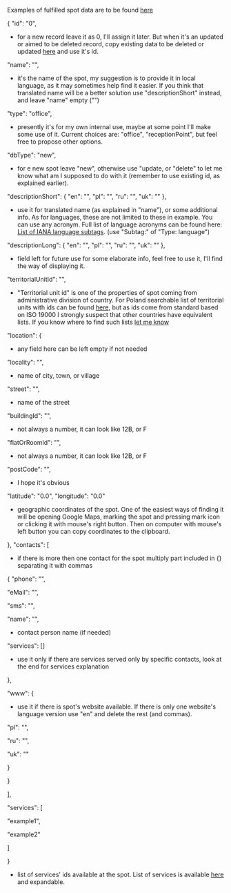 Examples of fulfilled spot data are to be found [here](https://github.com/AdamGiergun/IfR-data/blob/main/data/spots.json) 

{
"id": "0",
 - for a new record leave it as 0, I'll assign it later. But when it's an updated or aimed to be deleted record, copy existing data to be deleted or updated [here](https://github.com/AdamGiergun/IfR-data/blob/main/data/spots.json) and use it's id.

"name": "",
 - it's the name of the spot, my suggestion is to provide it in local language, as it may sometimes help find it easier. If you think that translated name will be a better solution use "descriptionShort" instead, and leave "name" empty ("")

"type": "office",
 - presently it's for my own internal use, maybe at some point I'll make some use of it. Current choices are: "office", "receptionPoint", but feel free to propose other options.

"dbType": "new",
 - for e new spot leave "new", otherwise use "update, or "delete" to let me know what am I supposed to do with it (remember to use existing id, as explained earlier).

"descriptionShort": {
"en": "",
"pl": "",
"ru": "",
"uk": ""
},
 - use it for translated name (as explained in "name"), or some additional info. As for languages, these are not limited to these in example. You can use any acronym.
   Full list of language acronyms can be found here: [List of IANA language subtags](https://www.iana.org/assignments/language-subtag-registry/language-subtag-registry).
   (use "Subtag:" of "Type: language")

"descriptionLong": {
"en": "",
"pl": "",
"ru": "",
"uk": ""
},
 - field left for future use for some elaborate info, feel free to use it, I'll find the way of displaying it. 

"territorialUnitId": "",
 - "Territorial unit id" is one of the properties of spot coming from administrative division of country.
   For Poland searchable list of territorial units with ids can be found [here](https://eteryt.stat.gov.pl/eTeryt/rejestr_teryt/udostepnianie_danych/baza_teryt/uzytkownicy_indywidualni/wyszukiwanie/wyszukiwanie.aspx?contrast=default),
   but as ids come from standard based on ISO 19000 I strongly suspect that other countries have equivalent lists.
   If you know where to find such lists [let me know](https://github.com/AdamGiergun/IfR-data/issues/2)

"location": {
 - any field here can be left empty if not needed

"locality": "",
 - name of city, town, or village

"street": "",
 - name of the street

"buildingId": "",
 - not always a number, it can look like 12B, or F

"flatOrRoomId": "",
 - not always a number, it can look like 12B, or F

"postCode": "",
 - I hope it's obvious

"latitude": "0.0",
"longitude": "0.0"
 - geographic coordinates of the spot. One of the easiest ways of finding it will be opening Google Maps, marking the spot and pressing mark icon or clicking it with mouse's right button. 
   Then on computer with mouse's left button you can copy coordinates to the clipboard.

},
"contacts": [
 - if there is more then one contact for the spot multiply part included in {} separating it with commas 

{
"phone": "",

"eMail": "",

"sms": "",

"name": "",
 - contact person name (if needed)

"services": []
- use it only if there are services served only by specific contacts, look at the end for services explanation

},

"www": {
   - use it if there is spot's website available. If there is only one website's language version use "en" and delete the rest (and commas).

"pl": "",

"ru": "",

"uk": ""

}

}

],

"services": [

"example1",

"example2"   

]

}
 - list of services' ids available at the spot. List of services is available [here](https://github.com/AdamGiergun/IfR-data/blob/main/data/services.json) and expandable.     